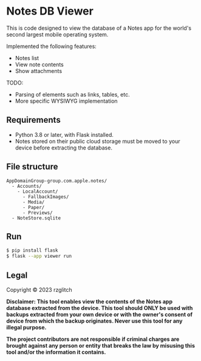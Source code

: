# Notes DB Viewer

This is code designed to view the database of a Notes app for the world's second largest mobile operating system.

Implemented the following features:

* Notes list
* View note contents
* Show attachments

TODO:

* Parsing of elements such as links, tables, etc.
* More specific WYSIWYG implementation

## Requirements

* Python 3.8 or later, with Flask installed.
* Notes stored on their public cloud storage must be moved to your device before extracting the database.

## File structure

```
AppDomainGroup-group.com.apple.notes/
  - Accounts/
    - LocalAccount/
      - FallbackImages/
      - Media/
      - Paper/
      - Previews/
  - NoteStore.sqlite
```

## Run

```sh
$ pip install flask
$ flask --app viewer run
```

## Legal

Copyright © 2023 rzglitch

**Disclaimer: This tool enables view the contents of the Notes app database extracted from the device. This tool should ONLY be used with backups extracted from your own device or with the owner's consent of device from which the backup originates. Never use this tool for any illegal purpose.**

**The project contributors are not responsible if criminal charges are brought against any person or entity that breaks the law by misusing this tool and/or the information it contains.**
